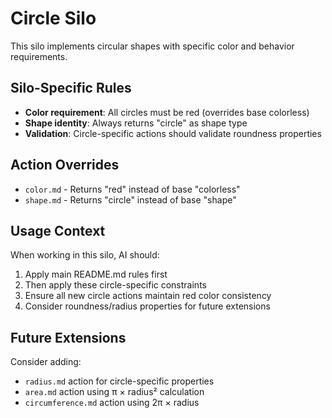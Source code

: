 # Circle Silo

This silo implements circular shapes with specific color and behavior requirements.

## Silo-Specific Rules

- **Color requirement**: All circles must be red (overrides base colorless)
- **Shape identity**: Always returns "circle" as shape type
- **Validation**: Circle-specific actions should validate roundness properties

## Action Overrides

- `color.md` - Returns "red" instead of base "colorless"
- `shape.md` - Returns "circle" instead of base "shape"

## Usage Context

When working in this silo, AI should:
1. Apply main README.md rules first
2. Then apply these circle-specific constraints
3. Ensure all new circle actions maintain red color consistency
4. Consider roundness/radius properties for future extensions

## Future Extensions

Consider adding:
- `radius.md` action for circle-specific properties  
- `area.md` action using π × radius² calculation
- `circumference.md` action using 2π × radius